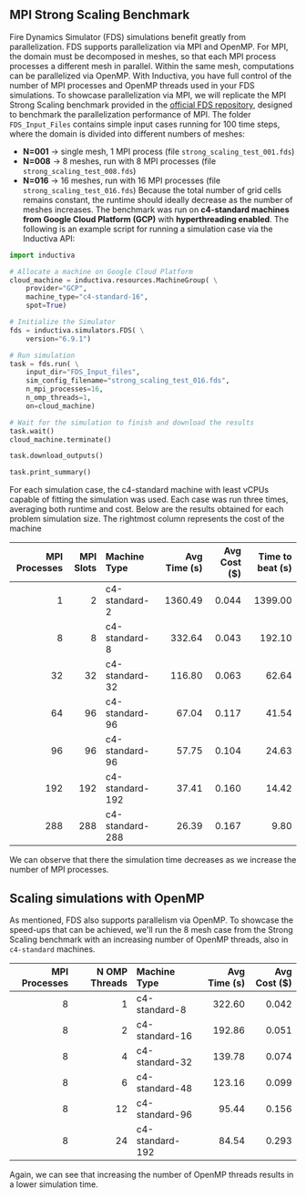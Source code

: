 
## MPI Strong Scaling Benchmark

Fire Dynamics Simulator (FDS) simulations benefit greatly from parallelization. FDS supports parallelization via MPI and OpenMP. For MPI, the domain must be decomposed in meshes, so that each MPI process processes a different mesh in parallel. Within the same mesh, computations can be parallelized via OpenMP. With Inductiva, you have full control of the number of MPI processes and OpenMP threads used in your FDS simulations.
To showcase parallelization via MPI, we will replicate the MPI Strong Scaling benchmark provided in the [official FDS repository](https://github.com/firemodels/fds/tree/master/Validation/MPI_Scaling_Tests), designed to benchmark the parallelization performance of MPI.
The folder `FDS_Input_Files` contains simple input cases running for 100 time steps, where the domain is divided into different numbers of meshes:
- **N=001** → single mesh, 1 MPI process (file `strong_scaling_test_001.fds`)
- **N=008** → 8 meshes, run with 8 MPI processes (file `strong_scaling_test_008.fds`)
- **N=016** → 16 meshes, run with 16 MPI processes (file `strong_scaling_test_016.fds`)
Because the total number of grid cells remains constant, the runtime should ideally decrease as the number of meshes increases.
The benchmark was run on **c4-standard machines from Google Cloud Platform (GCP)** with **hyperthreading enabled**.
The following is an example script for running a simulation case via the Inductiva API:
```python
import inductiva

# Allocate a machine on Google Cloud Platform
cloud_machine = inductiva.resources.MachineGroup( \
    provider="GCP",
    machine_type="c4-standard-16",
    spot=True)

# Initialize the Simulator
fds = inductiva.simulators.FDS( \
    version="6.9.1")

# Run simulation
task = fds.run( \
    input_dir="FDS_Input_files",
    sim_config_filename="strong_scaling_test_016.fds",
    n_mpi_processes=16,
    n_omp_threads=1,
    on=cloud_machine)

# Wait for the simulation to finish and download the results
task.wait()
cloud_machine.terminate()

task.download_outputs()

task.print_summary()
```

 For each simulation case, the c4-standard machine with least vCPUs capable of fitting the simulation was used.  Each case was run three times, averaging both runtime and cost.
Below are the results obtained for each problem simulation size. The rightmost column represents the cost of the machine

|    MPI Processes |    MPI Slots | Machine Type    |    Avg Time (s) | Avg Cost ($) |    Time to beat (s) |
| ---------------: | -----------: | :-------------- | --------------: | -----------: | ------------------: |
|                1 |            2 | c4-standard-2   |       1360.49   |        0.044 |             1399.00 |
|                8 |            8 | c4-standard-8   |          332.64 |        0.043 |              192.10 |
|               32 |           32 | c4-standard-32  |          116.80 |        0.063 |               62.64 |
|               64 |           96 | c4-standard-96  |           67.04 |        0.117 |               41.54 |
|               96 |           96 | c4-standard-96  |           57.75 |        0.104 |               24.63 |
|              192 |          192 | c4-standard-192 |           37.41 |        0.160 |               14.42 |
|              288 |          288 | c4-standard-288 |           26.39 |        0.167 |                9.80 |

We can observe that there the simulation time decreases as we increase the number of MPI processes.

## Scaling simulations with OpenMP

As mentioned, FDS also supports parallelism via OpenMP. To showcase the speed-ups that can be achieved, we'll run the 8 mesh case from the Strong Scaling benchmark with an increasing number of OpenMP threads, also in `c4-standard` machines.

| MPI Processes |    N OMP Threads | Machine Type    |   Avg Time (s) | Avg Cost ($) |
| ------------: | ---------------: | :-------------- | -------------: | -----------: |
|             8 |                1 | c4-standard-8   |         322.60 |        0.042 |
|             8 |                2 | c4-standard-16  |         192.86 |        0.051 |
|             8 |                4 | c4-standard-32  |         139.78 |        0.074 |
|             8 |                6 | c4-standard-48  |         123.16 |        0.099 |
|             8 |               12 | c4-standard-96  |          95.44 |        0.156 |
|             8 |               24 | c4-standard-192 |          84.54 |        0.293 |
Again, we can see that increasing the number of OpenMP threads results in a lower simulation time.
